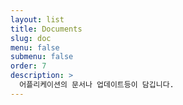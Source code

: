 ```yaml
---
layout: list
title: Documents
slug: doc
menu: false
submenu: false
order: 7
description: >
  어플리케이션의 문서나 업데이트등이 담깁니다.
---
```


